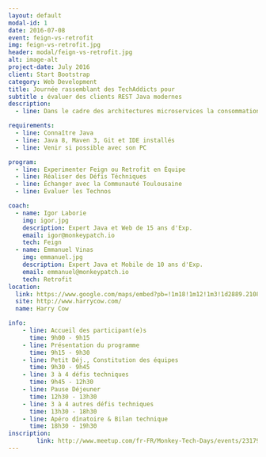 ```yaml
---
layout: default
modal-id: 1
date: 2016-07-08
event: feign-vs-retrofit
img: feign-vs-retrofit.jpg
header: modal/feign-vs-retrofit.jpg
alt: image-alt
project-date: July 2016
client: Start Bootstrap
category: Web Development
title: Journée rassemblant des TechAddicts pour
subtitle : évaluer des clients REST Java modernes
description:
  - line: Dans le cadre des architectures microservices la consommation de services REST devient primordial, Feign de Netflix et Retrofit de Square sont deux solutions intéressantes. Coachés par 2 Experts, ce TechDay est destiné à la découverte et l'approfondissement de ces Bibliothèques.

requirements:
  - line: Connaître Java
  - line: Java 8, Maven 3, Git et IDE installés
  - line: Venir si possible avec son PC

program:
  - line: Experimenter Feign ou Retrofit en Équipe
  - line: Réaliser des Défis Téchniques
  - line: Échanger avec la Communauté Toulousaine
  - line: Evaluer les Technos

coach:
  - name: Igor Laborie
    img: igor.jpg
    description: Expert Java et Web de 15 ans d'Exp.
    email: igor@monkeypatch.io
    tech: Feign
  - name: Emmanuel Vinas
    img: emmanuel.jpg
    description: Expert Java et Mobile de 10 ans d'Exp.
    email: emmanuel@monkeypatch.io
    tech: Retrofit
location:
  link: https://www.google.com/maps/embed?pb=!1m18!1m12!1m3!1d2889.2108114431708!2d1.4394906157111187!3d43.60215206374777!2m3!1f0!2f0!3f0!3m2!1i1024!2i768!4f13.1!3m3!1m2!1s0x12aebb6258220a07%3A0xf1d45637938f3453!2sHarryCow!5e0!3m2!1sfr!2sfr!4v1466094946954
  site: http://www.harrycow.com/
  name: Harry Cow

info:
    - line: Accueil des participant(e)s
      time: 9h00 - 9h15
    - line: Présentation du programme
      time: 9h15 - 9h30
    - line: Petit Déj., Constitution des équipes
      time: 9h30 - 9h45
    - line: 3 à 4 défis techniques
      time: 9h45 - 12h30
    - line: Pause Déjeuner
      time: 12h30 - 13h30
    - line: 3 à 4 autres défis techniques
      time: 13h30 - 18h30
    - line: Apéro dînatoire & Bilan technique
      time: 18h30 - 19h30
inscription:
        link: http://www.meetup.com/fr-FR/Monkey-Tech-Days/events/231796229/
---
```

